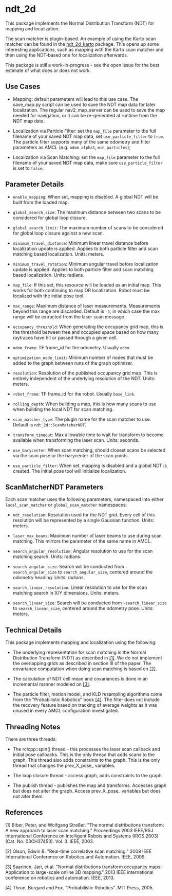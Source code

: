 # ndt_2d

This package implements the Normal Distribution Transform (NDT) for mapping
and localization.

The scan matcher is plugin-based. An example of using the Karto scan matcher
can be found in the [ndt_2d_karto](https://github.com/mikeferguson/ndt_2d_karto)
package. This opens up some interesting applications, such as mapping with
the Karto scan matcher and then using the NDT-based one for localization
afterwards.

This package is still a work-in-progress - see the open issue for the best
estimate of what does or does not work.

## Use Cases

 * Mapping: default parameters will lead to this use case. The save_map.py
   script can be used to save the NDT map data for later localization.
   The regular nav2_map_server can be used to save the map needed for
   navigation, or it can be re-generated at runtime from the NDT map data.

 * Localization via Particle Filter: set the ``map_file`` parameter to the
   full filename of your saved NDT map data, set ``use_particle_filter``
   to ``true``. The particle filter supports many of the same odometry and
   filter parameters as AMCL (e.g. ``odom_alpha1``, ``min_particles``);

 * Localization via Scan Matching: set the ``map_file`` parameter to the
   full filename of your saved NDT map data, make sure ``use_particle_filter``
   is set to ``false``.

## Parameter Details

 * ``enable_mapping``: When set, mapping is disabled. A global NDT will
   be built from the loaded map.

 * ``global_search_size``: The maximum distance between two scans to
   be considered for global loop closure.

 * ``global_search_limit``: The maximum number of scans to be considered
   for global loop closure against a new scan.

 * ``minimum_travel_distance``: Minimum linear travel distance before
   localization update is applied. Applies to both particle filter and
   scan matching based localization. Units: meters.

 * ``minimum_travel_rotation``: Minimum angular travel before
   localization update is applied. Applies to both particle filter and
   scan matching based localization. Units: radians.

 * ``map_file``: If this set, this resource will be loaded as an initial
   map. This works for both continuing to map OR localization. Robot
   must be localized with the initial pose tool.

 * ``max_range``: Maximum distance of laser measurements. Measurements
   beyond this range are discarded. Default is ``-1``, in which case the
   max range will be extracted from the laser scan message.

 * ``occupancy_threshold``: When generating the occupancy grid map, this
   is the threshold between free and occupied space based on how many
   raytraces have hit or passed through a given cell.

 * ``odom_frame``: TF frame_id for the odometry. Usually ``odom``.

 * ``optimization_node_limit``: Minimum number of nodes that must be added
   to the graph between runs of the graph optimizer.

 * ``resolution``: Resolution of the published occupancy grid map. This is
   entirely independent of the underlying resolution of the NDT. Units: meters.

 * ``robot_frame``: TF frame_id for the robot. Usually ``base_link``.

 * ``rolling_depth``: When building a map, this is how many scans to use
   when building the local NDT for scan matching.

 * ``scan_matcher_type``: The plugin name for the scan matcher to use. Default
   is ``ndt_2d::ScanMatcherNDT``.

 * ``transform_timeout``: Max allowable time to wait for transform to become
   available when transforming the laser scan. Units: seconds.

 * ``use_barycenter``: When scan matching, should closest scans be selected
   via the scan pose or the barycenter of the scan points.

 * ``use_particle_filter``: When set, mapping is disabled and a global
   NDT is created. The initial pose tool will initialize localization.

## ScanMatcherNDT Parameters

Each scan matcher uses the following parameters, namespaced into either
``local_scan_matcher`` or ``global_scan_matcher`` namespaces:

 * ``ndt_resolution``: Resolution used for the NDT grid. Every cell of this
   resolution will be represented by a single Gaussian function. Units: meters.

 * ``laser_max_beams``: Maximum number of laser beams to use during scan
   matching. This mirrors the parameter of the same name in AMCL.

 * ``search_angular_resolution``: Angular resolution to use for the scan
   matching search. Units: radians.

 * ``search_angular_size``: Search will be conducted from ``-search_angular_size``
   to ``search_angular_size``, centered around the odometry heading. Units: radians.

 * ``search_linear_resolution``: Linear resolution to use for the scan
   matching search in X/Y dimensions. Units: meters.

 * ``search_linear_size``: Search will be conducted from ``-search_linear_size``
   to ``search_linear_size``, centered around the odometry pose. Units: meters.

## Technical Details

This package implements mapping and localization using the following:

 * The underlying representation for scan matching is the Normal
   Distribution Transform (NDT) as described in [[1]](#1). We do
   not implement the overlapping grids as described in section III
   of the paper. The covariance computation when doing scan matching
   is based on [[2]](#2).

 * The calculation of NDT cell mean and covariances is done in an
   incremental manner modeled on [[3]](#3).

 * The particle filter, motion model, and KLD resampling algorithms
   come from the "Probabilistic Robotics" book [[4]](#4). The
   filter does not include the recovery feature based on tracking
   of average weights as it was unused in every AMCL configuration
   investigated.

## Threading Notes

There are three threads:

 * The rclcpp::spin() thread - this processes the laser scan callback and
   initial pose callbacks. This is the only thread that adds scans to the
   graph. This thread also adds constraints to the graph. This is the only
   thread that changes the prev_X_pose_ variables.

 * The loop closure thread - access graph, adds constraints to the graph.

 * The publish thread - publishes the map and transforms. Accesses graph
   but does not alter the graph. Access prev_X_pose_ variables but does
   not alter them.

## References

<a id="1">[1]</a> Biber, Peter, and Wolfgang Straßer. "The normal distributions transform: A new approach to laser scan matching." Proceedings 2003 IEEE/RSJ International Conference on Intelligent Robots and Systems (IROS 2003)(Cat. No. 03CH37453). Vol. 3. IEEE, 2003.

<a id="2">[2]</a> Olson, Edwin B. "Real-time correlative scan matching." 2009 IEEE International Conference on Robotics and Automation. IEEE, 2009.

<a id="3">[3]</a> Saarinen, Jari, et al. "Normal distributions transform occupancy maps: Application to large-scale online 3D mapping." 2013 IEEE international conference on robotics and automation. IEEE, 2013.

<a id="4">[4]</a> Thrun, Burgard and Fox. "Probabilistic Robotics". MIT Press, 2005.
